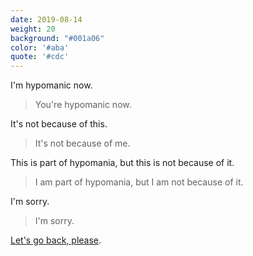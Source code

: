 ```yaml
---
date: 2019-08-14
weight: 20
background: "#001a06"
color: '#aba'
quote: '#cdc'
---
```


I'm hypomanic now.

> You're hypomanic now.

It's not because of this.

> It's not because of me.

This is part of hypomania, but this is not because of it.

> I am part of hypomania, but I am not because of it.

I'm sorry.

> I'm sorry.

<a href="/core/page/14">Let's go back, please</a>.
